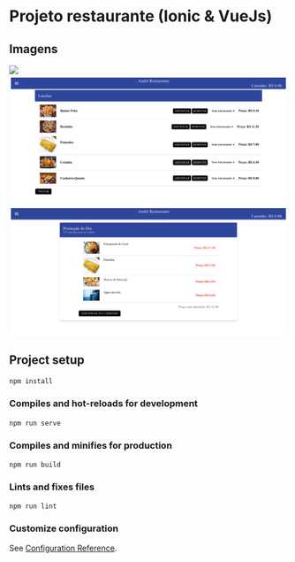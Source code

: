 # Projeto restaurante (Ionic & VueJs)

## Imagens

<img src="src/assets/inicio.png">
<img src="src/assets/cardapio.png">
<img src="src/assets/promocao.png">

## Project setup
```
npm install
```

### Compiles and hot-reloads for development
```
npm run serve
```

### Compiles and minifies for production
```
npm run build
```

### Lints and fixes files
```
npm run lint
```

### Customize configuration
See [Configuration Reference](https://cli.vuejs.org/config/).
